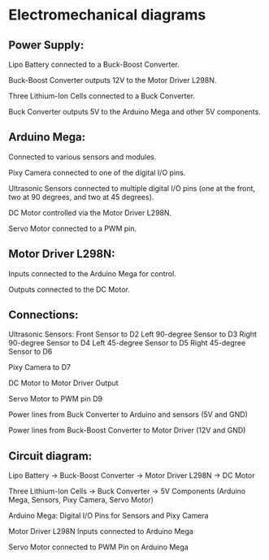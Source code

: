 Electromechanical diagrams
====

## Power Supply:

Lipo Battery connected to a Buck-Boost Converter.

Buck-Boost Converter outputs 12V to the Motor Driver L298N.

Three Lithium-Ion Cells connected to a Buck Converter.

Buck Converter outputs 5V to the Arduino Mega and other 5V components.

## Arduino Mega:

Connected to various sensors and modules.

Pixy Camera connected to one of the digital I/O pins.

Ultrasonic Sensors connected to multiple digital I/O pins (one at the front, two at 90 degrees, and two at 45 degrees).

DC Motor controlled via the Motor Driver L298N.

Servo Motor connected to a PWM pin.

## Motor Driver L298N:

Inputs connected to the Arduino Mega for control.

Outputs connected to the DC Motor.

## Connections:

Ultrasonic Sensors:
    Front Sensor to D2
    Left 90-degree Sensor to D3
    Right 90-degree Sensor to D4
    Left 45-degree Sensor to D5
    Right 45-degree Sensor to D6

Pixy Camera to D7

DC Motor to Motor Driver Output

Servo Motor to PWM pin D9

Power lines from Buck Converter to Arduino and sensors (5V and GND)

Power lines from Buck-Boost Converter to Motor Driver (12V and GND)


## Circuit diagram:

Lipo Battery -> Buck-Boost Converter -> Motor Driver L298N -> DC Motor

Three Lithium-Ion Cells -> Buck Converter -> 5V Components (Arduino Mega, Sensors, Pixy Camera, Servo Motor)

Arduino Mega: Digital I/O Pins for Sensors and Pixy Camera

Motor Driver L298N Inputs connected to Arduino Mega

Servo Motor connected to PWM Pin on Arduino Mega
